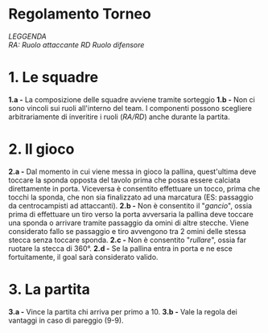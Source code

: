 # Regolamento Torneo

*LEGGENDA  
RA: Ruolo attaccante
RD Ruolo difensore*  

# 1. Le squadre
**1.a -** La composizione delle squadre avviene tramite sorteggio
**1.b -** Non ci sono vincoli sui ruoli all'interno del team. I componenti possono scegliere arbitrariamente di inveritire i ruoli (*RA/RD*) anche durante la partita.

# 2. Il gioco
**2.a -** Dal momento in cui viene messa in gioco la pallina, quest'ultima deve toccare la sponda opposta del tavolo prima che possa essere calciata direttamente in porta. Viceversa è consentito effettuare un tocco, prima che tocchi la sponda, che non sia finalizzato ad una marcatura (ES: passaggio da centrocampisti ad attaccanti).
**2.b -** Non è consentito il "*gancio*", ossia prima di effettuare un tiro verso la porta avversaria la pallina deve toccare una sponda o arrivare tramite passaggio da omini di altre stecche. Viene considerato fallo se passaggio e tiro avvengono tra 2 omini delle stessa stecca senza toccare sponda.
**2.c -** Non è consentito "*rullare*", ossia far ruotare la stecca di 360°.
**2.d -** Se la pallina entra in porta e ne esce fortuitamente, il goal sarà considerato valido.

# 3. La partita
**3.a -** Vince la partita chi arriva per primo a 10.
**3.b -** Vale la regola dei vantaggi in caso di pareggio (9-9).
